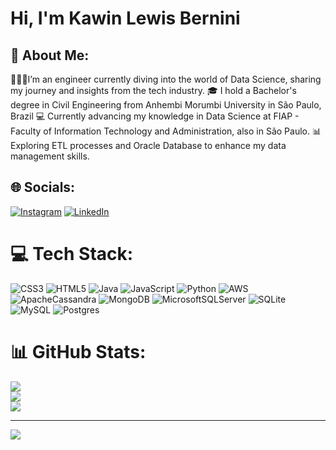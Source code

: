# Hi, I'm Kawin Lewis Bernini

## 💫 About Me:
👨🏻‍💻I’m an engineer currently diving into the world of Data Science, sharing my journey and insights from the tech industry.
🎓 I hold a Bachelor's degree in Civil Engineering from Anhembi Morumbi University in São Paulo, Brazil
💻 Currently advancing my knowledge in Data Science at FIAP - Faculty of Information Technology and Administration, also in São Paulo.
📊 Exploring ETL processes and Oracle Database to enhance my data management skills.

## 🌐 Socials:
[![Instagram](https://img.shields.io/badge/Instagram-%23E4405F.svg?logo=Instagram&logoColor=white)](https://instagram.com/kawinlewis) [![LinkedIn](https://img.shields.io/badge/LinkedIn-%230077B5.svg?logo=linkedin&logoColor=white)](https://linkedin.com/in/kawinlewis) 

# 💻 Tech Stack:
![CSS3](https://img.shields.io/badge/css3-%231572B6.svg?style=for-the-badge&logo=css3&logoColor=white) ![HTML5](https://img.shields.io/badge/html5-%23E34F26.svg?style=for-the-badge&logo=html5&logoColor=white) ![Java](https://img.shields.io/badge/java-%23ED8B00.svg?style=for-the-badge&logo=openjdk&logoColor=white) ![JavaScript](https://img.shields.io/badge/javascript-%23323330.svg?style=for-the-badge&logo=javascript&logoColor=%23F7DF1E) ![Python](https://img.shields.io/badge/python-3670A0?style=for-the-badge&logo=python&logoColor=ffdd54) ![AWS](https://img.shields.io/badge/AWS-%23FF9900.svg?style=for-the-badge&logo=amazon-aws&logoColor=white) ![ApacheCassandra](https://img.shields.io/badge/cassandra-%231287B1.svg?style=for-the-badge&logo=apache-cassandra&logoColor=white) ![MongoDB](https://img.shields.io/badge/MongoDB-%234ea94b.svg?style=for-the-badge&logo=mongodb&logoColor=white) ![MicrosoftSQLServer](https://img.shields.io/badge/Microsoft%20SQL%20Server-CC2927?style=for-the-badge&logo=microsoft%20sql%20server&logoColor=white) ![SQLite](https://img.shields.io/badge/sqlite-%2307405e.svg?style=for-the-badge&logo=sqlite&logoColor=white) ![MySQL](https://img.shields.io/badge/mysql-4479A1.svg?style=for-the-badge&logo=mysql&logoColor=white) ![Postgres](https://img.shields.io/badge/postgres-%23316192.svg?style=for-the-badge&logo=postgresql&logoColor=white)
# 📊 GitHub Stats:
![](https://github-readme-stats.vercel.app/api?username=kawinlewis&theme=dark&hide_border=false&include_all_commits=true&count_private=false)<br/>
![](https://github-readme-streak-stats.herokuapp.com/?user=kawinlewis&theme=dark&hide_border=false)<br/>
![](https://github-readme-stats.vercel.app/api/top-langs/?username=kawinlewis&theme=dark&hide_border=false&include_all_commits=true&count_private=false&layout=compact)

---
[![](https://visitcount.itsvg.in/api?id=kawinlewis&icon=0&color=0)](https://visitcount.itsvg.in)

<!-- Proudly created with GPRM ( https://gprm.itsvg.in ) -->
